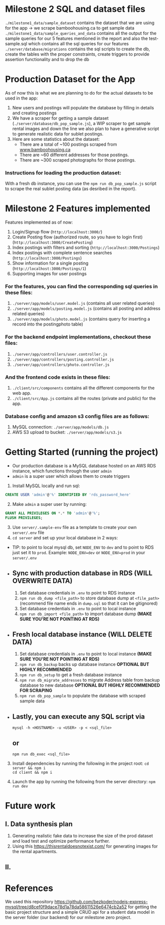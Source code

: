 # Milestone 2 SQL and dataset files #
`./milestone1_data/sample_dataset` contains the dataset that we are using for the app -> we scrape bamboohousing.ca to get sample data <br>
`./milestone1_data/sample_queries_and_data` contains all the output for the sample queries for our 5 features mentioned in the report and also the test-sample.sql which contains all the sql queries for our features <br>
`./server/database/migrations` contains the sql scripts to create the db, create the tables with the proper constraints, create triggers to provide assertion functionality and to drop the db <br>

# Production Dataset for the App #
As of now this is what we are planning to do for the actual datasets to be used in the app:
1. New users and postings will populate the database by filling in details and creating postings
2. We have a scraper for getting a sample dataset (`./server/database/db_pop_sample.js`), a WIP scraper to get sample rental images and down the line we also plan to have a generative script to generate realistic data for sublet postings.
3. Here are some statistics about the dataset:
    * There are a total of ~100 postings scraped from www.bamboohousing.ca
    * There are ~60 different addresses for those postings.
    * There are ~300 scraped photographs for those postings.

### Instructions for loading the production dataset:
With a fresh db instance, you can use the `npm run db_pop_sample.js` script to scrape the real sublet posting data (as desribed in the report).
# Milestone 2 Features implemented #
Features implemented as of now:
1. Login/Signup flow (`http://localhost:3000/`)
2. Create Posting flow (authorized route, so you have to login first) (`http://localhost:3000/CreatePosting`)
3. Index postings with filters and sorting (`http://localhost:3000/Postings`)
4. Index postings with complete sentence searches (`http://localhost:3000/Postings`)
5. Show information for a single posting (`http://localhost:3000/Postings/1`)
6. Supporting images for user postings

### For the features, you can find the corresponding sql queries in these files:
1. `./server/app/models/user.model.js` (contains all user related queries)
2. `./server/app/models/posting.model.js` (contains all posting and address related queries)
3. `./server/app/models/photo.model.js` (contains query for inserting a record into the postingphoto table)


### For the backend endpoint implementations, checkout these files:
1. `./server/app/controllers/user.controller.js`
2. `./server/app/controllers/posting.controller.js`
3. `./server/app/controllers/photo.controller.js`

### And the frontend code exists in these files:
1. `./client/src/components` contains all the different components for the web app.
2. `./client/src/App.js` contains all the routes (private and public) for the app.
### Database config and amazon s3 config files are as follows:
1. MySQL connection: `./server/app/models/db.js`
2. AWS S3 upload to bucket: `./server/app/models/s3.js`

# Getting Started (running the project) #
- Our production database is a MySQL database hosted on an AWS RDS instance, which functions through the user `admin`
- `admin` is a super user which allows them to create triggers
1. Install MySQL locally and run sql:
  ```sql
  CREATE USER 'admin'@'%' IDENTIFIED BY 'rds_password_here'
  ```
2. Make `admin` a super user by running:
  ```sql
  GRANT ALL PRIVILEGES ON *.* TO 'admin'@'%';
  FLUSH PRIVILEGES;
  ```
3. Use `server/.sample-env` file as a template to create your own `server/.env` file
4. `cd server` and set up your local database in 2 ways:
  - TIP: to point to local mysql db, set `NODE_ENV` to `dev` and to point to RDS just set it to `prod`. Example:
  `NODE_ENV=dev` or `NODE_ENV=prod` in your `server/.env`
  - ## Sync with production database in RDS **(WILL OVERWRITE DATA)** ##
    1. Set database credentials in `.env` to point to RDS instance
    2. `npm run db_dump <file_path>` to store database dump at `<file_path>` (recommend file name ends in `dump.sql` so that it can be gitignored)
    3. Set database credentials in `.env` to point to local instance
    4. `npm run db_import <file_path>` to import database dump **(MAKE SURE YOU'RE NOT POINTING AT RDS)**
  - ## Fresh local database instance **(WILL DELETE DATA)** ##
    1. Set database credentials in `.env` to point to local instance **(MAKE SURE YOU'RE NOT POINTING AT RDS)**
    2. `npm run db_backup` backs up database instance **OPTIONAL BUT HIGHLY RECOMMENDED**
    2. `npm run db_setup` to get a fresh database instance
    3. `npm run db_migrate_addresses` to migrate Address table from backup database to new database **OPTIONAL BUT HIGHLY RECOMMENDED FOR SCRAPING**
    3. `npm run db_pop_sample` to populate the database with scraped sample data
  - ## Lastly, you can execute any SQL script via
    ```
    mysql -h <HOSTNAME> -u <USER> -p < <sql_file>
    ```
    ## or ##
    ```
    npm run db_exec <sql_file>
    ```

3. Install dependencies by running the following in the project root:
`cd server && npm i` <br>
`cd client && npm i`

4. Launch the app by running the following from the server directory:
`npm run dev`

# Future work #
## I. Data synthesis plan
1. Generating realistic fake data to increase the size of the prod dataset and load test and optimize performance further.
2. Using this https://thisrentaldoesnotexist.com/ for generating images for the rental apartments.

## II. 

# References #
We used this repository https://github.com/bezkoder/nodejs-express-mysql/tree/d8cef0f9dace78d1a78da58611526e6474cb2a52 for getting the basic project structure and a simple CRUD api for a student data model in the server folder (our backend) for our milestone zero project.
